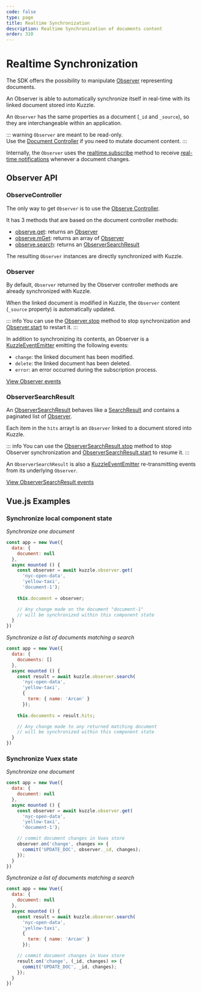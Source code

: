 ```yaml
---
code: false
type: page
title: Realtime Synchronization
description: Realtime Synchronization of documents content
order: 310
---
```


# Realtime Synchronization

The SDK offers the possibility to manipulate [Observer](/sdk/js/7/core-classes/observer) representing documents.

An Observer is able to automatically synchronize itself in real-time with its linked document stored into Kuzzle.

An `Observer` has the same properties as a document (`_id` and `_source`), so they are interchangeable within an application. 

::: warning
`Observer` are meant to be read-only.  
Use the [Document Controller](/sdk/js/7/controllers/document) if you need to mutate document content.
:::

Internally, the `Observer` uses the [realtime.subscribe](/sdk/js/7/controllers/realtime/subscribe) method to receive [real-time notifications](/sdk/js/7/essentials/realtime-notifications) whenever a document changes.

## Observer API

### ObserveController

The only way to get `Observer` is to use the [Observe Controller](/sdk/js/7/controllers/observe).  

It has 3 methods that are based on the document controller methods:
 - [observe.get](/sdk/js/7/controllers/observe/get): returns an [Observer](/sdk/js/7/core-classes/observer)
 - [observe.mGet](/sdk/js/7/controllers/observe/m-get): returns an array of [Observer](/sdk/js/7/core-classes/observer)
 - [observe.search](/sdk/js/7/controllers/observe/search): returns an [ObserverSearchResult](/sdk/js/7/core-classes/observer-search-result)

The resulting `Observer` instances are directly synchronized with Kuzzle.

### Observer

By default, `Observer` returned by the Observer controller methods are already synchronized with Kuzzle.

When the linked document is modified in Kuzzle, the `Observer` content (`_source` property) is automatically updated.

::: info
You can use the [Observer.stop](/sdk/js/7/core-classes/observer/stop) method to stop synchronization and [Observer.start](/sdk/js/7/core-classes/observer/start) to restart it. 
:::

In addition to synchronizing its contents, an Observer is a [KuzzleEventEmitter](sdk/js/7/core-classe/kuzzle-event-emitter) emitting the following events:
 - `change`: the linked document has been modified.
 - `delete`: the linked document has been deleted.
 - `error`: an error occurred during the subscription process.

[View Observer events](/sdk/js/7/core-classes/observer/introduction#events)

### ObserverSearchResult

An [ObserverSearchResult](/sdk/js/7/core-classes/observer-search-result) behaves like a [SearchResult](/sdk/js/7/core-classes/search-result) and contains a paginated list of [Observer](/sdk/js/7/core-classes/observer).  

Each item in the `hits` arrayt is an `Observer` linked to a document stored into Kuzzle.

::: info
You can use the [ObserverSearchResult.stop](/sdk/js/7/core-classes/observer-search-result/stop) method to stop Observer synchronization and [ObserverSearchResult.start](/sdk/js/7/core-classes/observer-search-result/start) to resume it. 
:::

An `ObserverSearchResult` is also a [KuzzleEventEmitter](sdk/js/7/core-classe/kuzzle-event-emitter) re-transmitting events from its underlying `Observer`.

[View ObserverSearchResult events](/sdk/js/7/core-classes/observer-search-result/introduction#events)

## Vue.js Examples

### Synchronize local component state

*Synchronize one document*

```js
const app = new Vue({
  data: {
    document: null
  },
  async mounted () {
    const observer = await kuzzle.observer.get(
      'nyc-open-data', 
      'yellow-taxi',
      'document-1');
    
    this.document = observer;

    // Any change made on the document "document-1" 
    // will be synchronized within this component state
  }
})
```

*Synchronize a list of documents matching a search*

```js
const app = new Vue({
  data: {
    documents: []
  },
  async mounted () {
    const result = await kuzzle.observer.search(
      'nyc-open-data', 
      'yellow-taxi',
      {
        term: { name: 'Arcan' }
      });
    
    this.documents = result.hits;

    // Any change made to any returned matching document
    // will be synchronized within this component state
  }
})
```

### Synchronize Vuex state

*Synchronize one document*

```js
const app = new Vue({
  data: {
    document: null
  },
  async mounted () {
    const observer = await kuzzle.observer.get(
      'nyc-open-data', 
      'yellow-taxi',
      'document-1');

    // commit document changes in Vuex store
    observer.on('change', changes => {
      commit('UPDATE_DOC', observer._id, changes);
    });
  }
})
```

*Synchronize a list of documents matching a search*

```js
const app = new Vue({
  data: {
    document: null
  },
  async mounted () {
    const result = await kuzzle.observer.search(
      'nyc-open-data', 
      'yellow-taxi',
      {
        term: { name: 'Arcan' }
      });

    // commit document changes in Vuex store
    result.on('change', (_id, changes) => {
      commit('UPDATE_DOC', _id, changes);
    });
  }
})
```

